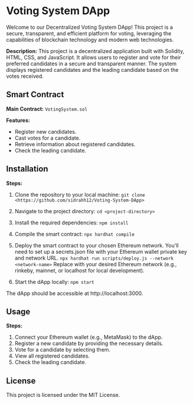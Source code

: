 # Voting System DApp
Welcome to our Decentralized Voting System DApp! This project is a secure, transparent, and efficient platform for voting, leveraging the capabilities of blockchain technology and modern web technologies.

**Description:**
This project is a decentralized application built with Solidity, HTML, CSS, and JavaScript. It allows users to register and vote for their preferred candidates in a secure and transparent manner. The system displays registered candidates and the leading candidate based on the votes received.

## Smart Contract

**Main Contract:** ```VotingSystem.sol``` 

**Features:**
- Register new candidates.
- Cast votes for a candidate.
- Retrieve information about registered candidates.
- Check the leading candidate.

## Installation

**Steps:**

1. Clone the repository to your local machine:
```git clone <https://github.com/sidrahh12/Voting-System-DApp>```

2. Navigate to the project directory:
```cd <project-directory>```

3. Install the required dependencies:
```npm install```

4. Compile the smart contract:
```npx hardhat compile```

5. Deploy the smart contract to your chosen Ethereum network. You'll need to set up a secrets.json file with your Ethereum wallet private key and network URL.
```npx hardhat run scripts/deploy.js --network <network-name>```
Replace <network-name> with your desired Ethereum network (e.g., rinkeby, mainnet, or localhost for local development).

6. Start the dApp locally:
```npm start```

The dApp should be accessible at http://localhost:3000.

## Usage

**Steps:**
1. Connect your Ethereum wallet (e.g., MetaMask) to the dApp.
2. Register a new candidate by providing the necessary details.
3. Vote for a candidate by selecting them.
4. View all registered candidates.
5. Check the leading candidate.

## License
This project is licensed under the MIT License.
